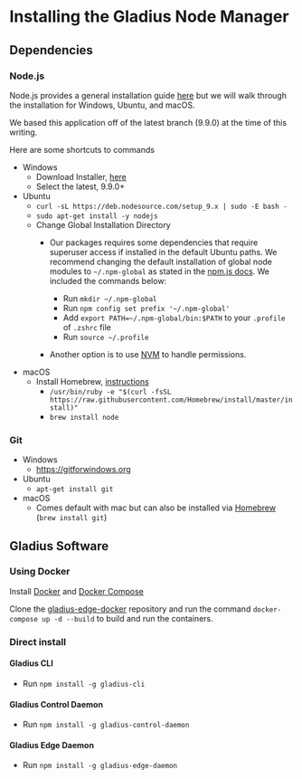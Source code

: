 # Installing the Gladius Node Manager

## Dependencies

### Node.js

Node.js provides a general installation guide [here](https://nodejs.org/en/download/package-manager/) but we will walk through the installation for Windows, Ubuntu, and macOS.

We based this application off of the latest branch (9.9.0) at the time of this writing.

Here are some shortcuts to commands

* Windows
  * Download Installer, [here](https://nodejs.org/en/#download)
  * Select the latest, 9.9.0+
* Ubuntu
  * `curl -sL https://deb.nodesource.com/setup_9.x | sudo -E bash -`
  * `sudo apt-get install -y nodejs`
  * Change Global Installation Directory
    * Our packages requires some dependencies that require superuser access if installed in the default Ubuntu paths. We recommend changing the default installation of global node modules to `~/.npm-global` as stated in the [npm.js docs](https://docs.npmjs.com/getting-started/fixing-npm-permissions#option-two-change-npms-default-directory). We included the commands below:
      * Run `mkdir ~/.npm-global`
      * Run `npm config set prefix '~/.npm-global'`
      * Add `export PATH=~/.npm-global/bin:$PATH` to your `.profile` of `.zshrc` file
      * Run `source ~/.profile`

    * Another option is to use [NVM](https://docs.npmjs.com/getting-started/fixing-npm-permissions#option-one-reinstall-with-a-node-version-manager) to handle permissions.
* macOS
  * Install Homebrew, [instructions](https://brew.sh/)
    * `/usr/bin/ruby -e "$(curl -fsSL https://raw.githubusercontent.com/Homebrew/install/master/install)"`
    * `brew install node`

### Git

* Windows
  * https://gitforwindows.org
* Ubuntu
  * `apt-get install git`
* macOS
  * Comes default with mac but can also be installed via [Homebrew](https://brew.sh/) (`brew install git`)

## Gladius Software

### Using Docker

Install [Docker](https://docs.docker.com/install/) and
[Docker Compose](https://docs.docker.com/compose/install/)

Clone the
[gladius-edge-docker](https://github.com/gladiusio/gladius-edge-docker)
repository and run the command `docker-compose up -d --build` to build and run
the containers.

### Direct install

#### Gladius CLI

  * Run `npm install -g gladius-cli`

#### Gladius Control Daemon

* Run `npm install -g gladius-control-daemon`

#### Gladius Edge Daemon

  * Run `npm install -g gladius-edge-daemon`

